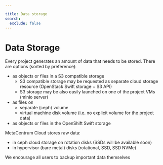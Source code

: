 ```yaml
---

title: Data storage
search:
  exclude: false
---
```


# Data Storage

Every project generates an amount of data that needs to be stored. There are options (sorted by preference):

- as objects or files in a S3 compatible storage
    - S3 compatible storage may be requested as separate cloud storage resource (OpenStack Swift storage + S3 API)
    - S3 storage may be also easily launched on one of the project VMs (minio server)
- as files on
    - separate (ceph) volume
    - virtual machine disk volume (i.e. no explicit volume for the project data)
- as objects or files in the OpenShift Swift storage

MetaCentrum Cloud stores raw data:

- in ceph cloud storage on rotation disks (SSDs will be available soon)
- in hypervisor (bare metal) disks (rotational, SSD, SSD NVMe)

We encourage all users to backup important data themselves
